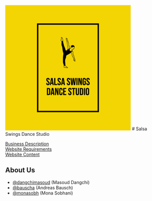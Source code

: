 
<img src="assignment-2a/website-content/files/data/web/Salsa%20Swings%20Dance%20Studio-6.jpg" width="400" height="400" />
# Salsa Swings Dance Studio

[Business Description](https://linktodocumentation)\
[Website Requirements](https://linktodocumentation)\
[Website Content](https://linktodocumentation)
## About Us
- [@dangchimasoud](https://www.github.com/dangchimasoud) (Masoud Dangchi)
- [@bauscha](https://www.github.com/bauscha) (Andreas Bausch)
- [@monasobh](https://www.github.com/monasobh) (Mona Sobhani)


